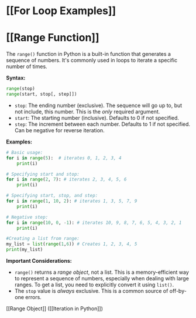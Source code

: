 # [[For Loop Examples]]
# [[Range Function]] 
The `range()` function in Python is a built-in function that generates a sequence of numbers.  It's commonly used in loops to iterate a specific number of times.

**Syntax:**

```python
range(stop)
range(start, stop[, step]])
```

* `stop`:  The ending number (exclusive).  The sequence will go up to, but not include, this number.  This is the *only* required argument.
* `start`: The starting number (inclusive). Defaults to 0 if not specified.
* `step`: The increment between each number. Defaults to 1 if not specified.  Can be negative for reverse iteration.


**Examples:**

```python
# Basic usage:
for i in range(5):  # iterates 0, 1, 2, 3, 4
    print(i)

# Specifying start and stop:
for i in range(2, 7): # iterates 2, 3, 4, 5, 6
    print(i)

# Specifying start, stop, and step:
for i in range(1, 10, 2): # iterates 1, 3, 5, 7, 9
    print(i)

# Negative step:
for i in range(10, 0, -1): # iterates 10, 9, 8, 7, 6, 5, 4, 3, 2, 1
    print(i)

#Creating a list from range:
my_list = list(range(1,6)) # Creates 1, 2, 3, 4, 5
print(my_list)
```

**Important Considerations:**

* `range()` returns a *range object*, not a list.  This is a memory-efficient way to represent a sequence of numbers, especially when dealing with large ranges.  To get a list, you need to explicitly convert it using `list()`.
* The `stop` value is *always* exclusive.  This is a common source of off-by-one errors.


[[Range Object]]  ([[Iteration in Python]])
